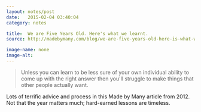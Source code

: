 ```yaml
---
layout: notes/post
date:   2015-02-04 03:40:04
category: notes

title:  We are Five Years Old. Here's what we learnt.
source: http://madebymany.com/blog/we-are-five-years-old-here-is-what-we-learnt

image-name: none 
image-alt:
---
```



> Unless you can learn to be less sure of your own individual ability to come up with the right answer then you'll struggle to make things that other people actually want.

Lots of terrific advice and process in this Made by Many article from 2012. Not that the year matters much; hard-earned lessons are timeless.
